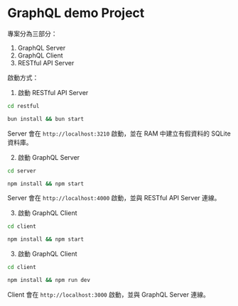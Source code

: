 # GraphQL demo Project

專案分為三部分：

1. GraphQL Server
2. GraphQL Client
3. RESTful API Server

啟動方式：

1. 啟動 RESTful API Server

```bash
cd restful
```

```bash
bun install && bun start
```

Server 會在 `http://localhost:3210` 啟動，並在 RAM 中建立有假資料的 SQLite 資料庫。

2. 啟動 GraphQL Server

```bash
cd server
```

```bash
npm install && npm start
```

Server 會在 `http://localhost:4000` 啟動，並與 RESTful API Server 連線。

3. 啟動 GraphQL Client

```bash
cd client
```

```bash
npm install && npm start
```

3. 啟動 GraphQL Client

```bash
cd client
```

```bash
npm install && npm run dev
```

Client 會在 `http://localhost:3000` 啟動，並與 GraphQL Server 連線。
